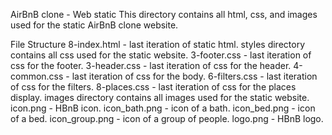 AirBnB clone - Web static
This directory contains all html, css, and images used for the static AirBnB clone website.

File Structure
8-index.html - last iteration of static html.
styles directory contains all css used for the static website.
3-footer.css - last iteration of css for the footer.
3-header.css - last iteration of css for the header.
4-common.css - last iteration of css for the body.
6-filters.css - last iteration of css for the filters.
8-places.css - last iteration of css for the places display.
images directory contains all images used for the static website.
icon.png - HBnB icon.
icon_bath.png - icon of a bath.
icon_bed.png - icon of a bed.
icon_group.png - icon of a group of people.
logo.png - HBnB logo.
